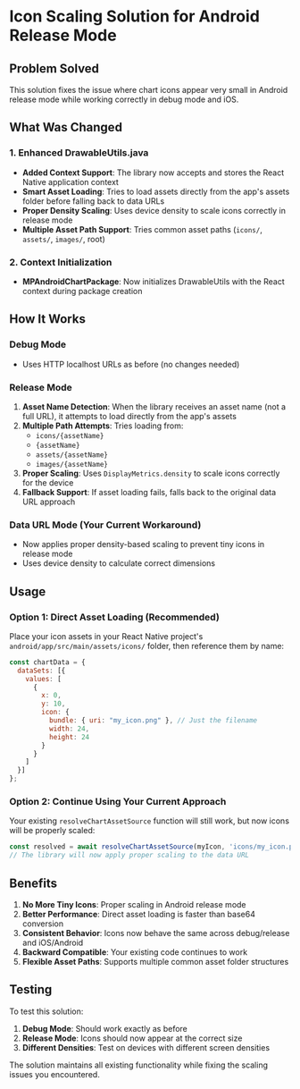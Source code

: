 # Icon Scaling Solution for Android Release Mode

## Problem Solved
This solution fixes the issue where chart icons appear very small in Android release mode while working correctly in debug mode and iOS.

## What Was Changed

### 1. Enhanced DrawableUtils.java
- **Added Context Support**: The library now accepts and stores the React Native application context
- **Smart Asset Loading**: Tries to load assets directly from the app's assets folder before falling back to data URLs
- **Proper Density Scaling**: Uses device density to scale icons correctly in release mode
- **Multiple Asset Path Support**: Tries common asset paths (`icons/`, `assets/`, `images/`, root)

### 2. Context Initialization
- **MPAndroidChartPackage**: Now initializes DrawableUtils with the React context during package creation

## How It Works

### Debug Mode
- Uses HTTP localhost URLs as before (no changes needed)

### Release Mode
1. **Asset Name Detection**: When the library receives an asset name (not a full URL), it attempts to load directly from the app's assets
2. **Multiple Path Attempts**: Tries loading from:
   - `icons/{assetName}`
   - `{assetName}`
   - `assets/{assetName}`
   - `images/{assetName}`
3. **Proper Scaling**: Uses `DisplayMetrics.density` to scale icons correctly for the device
4. **Fallback Support**: If asset loading fails, falls back to the original data URL approach

### Data URL Mode (Your Current Workaround)
- Now applies proper density-based scaling to prevent tiny icons in release mode
- Uses device density to calculate correct dimensions

## Usage

### Option 1: Direct Asset Loading (Recommended)
Place your icon assets in your React Native project's `android/app/src/main/assets/icons/` folder, then reference them by name:

```javascript
const chartData = {
  dataSets: [{
    values: [
      {
        x: 0,
        y: 10,
        icon: {
          bundle: { uri: "my_icon.png" }, // Just the filename
          width: 24,
          height: 24
        }
      }
    ]
  }]
};
```

### Option 2: Continue Using Your Current Approach
Your existing `resolveChartAssetSource` function will still work, but now icons will be properly scaled:

```javascript
const resolved = await resolveChartAssetSource(myIcon, 'icons/my_icon.png');
// The library will now apply proper scaling to the data URL
```

## Benefits

1. **No More Tiny Icons**: Proper scaling in Android release mode
2. **Better Performance**: Direct asset loading is faster than base64 conversion
3. **Consistent Behavior**: Icons now behave the same across debug/release and iOS/Android
4. **Backward Compatible**: Your existing code continues to work
5. **Flexible Asset Paths**: Supports multiple common asset folder structures

## Testing

To test this solution:

1. **Debug Mode**: Should work exactly as before
2. **Release Mode**: Icons should now appear at the correct size
3. **Different Densities**: Test on devices with different screen densities

The solution maintains all existing functionality while fixing the scaling issues you encountered.